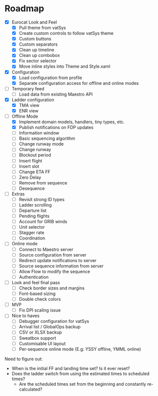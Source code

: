 # Roadmap

- [X] Eurocat Look and Feel
    - [X] Pull theme from vatSys
    - [X] Create custom controls to follow vatSys theme
    - [X] Custom buttons
    - [X] Custom separators
    - [X] Clean up timeline
    - [X] Clean up combobox
    - [X] Fix sector selector
    - [X] Move inline styles into Theme and Style.xaml

- [X] Configuration
    - [X] Load configuration from profile
    - [X] Separate configuration access for offline and online modes

- [ ] Temporary feed
    - [ ] Load data from existing Maestro API

- [X] Ladder configuration
    - [X] TMA view
    - [X] ENR view

- [ ] Offline Mode
    - [X] Implement domain models, handlers, tiny types, etc.
    - [X] Publish notifications on FDP updates
    - [ ] Information window
    - [ ] Basic sequencing algorithm
    - [ ] Change runway mode
    - [ ] Change runway
    - [ ] Blockout period
    - [ ] Insert flight
    - [ ] Insert slot
    - [ ] Change ETA FF
    - [ ] Zero Delay
    - [ ] Remove from sequence
    - [ ] Desequence

- [ ] Extras
    - [ ] Revisit strong ID types
    - [ ] Ladder scrolling
    - [ ] Departure list
    - [ ] Pending flights
    - [ ] Account for GRIB winds
    - [ ] Unit selector
    - [ ] Stagger rate
    - [ ] Coordination

- [ ] Online mode
    - [ ] Connect to Maestro server
    - [ ] Source configuration from server
    - [ ] Redirect update notifications to server
    - [ ] Source sequence information from server
    - [ ] Allow Flow to modify the sequence
    - [ ] Authentication

- [ ] Look and feel final pass
    - [ ] Check border sizes and margins
    - [ ] Font-based sizing
    - [ ] Double check colors

- [ ] MVP
    - [ ] Fix DPI scaling issue

- [ ] Nice to haves
    - [ ] Debugger configuration for vatSys
    - [ ] Arrival list / GlobalOps backup
    - [ ] CSV or XLSX backup
    - [ ] Sweatbox support
    - [ ] Customisable UI layout
    - [ ] Per-sequence online mode (E.g: YSSY offline, YMML online)

Need to figure out:
- When is the initial FF and landing time set? Is it ever reset?
- Does the ladder switch from using the estimated times to scheduled times?
    - Are the scheduled times set from the beginning and constantly re-calculated?
    